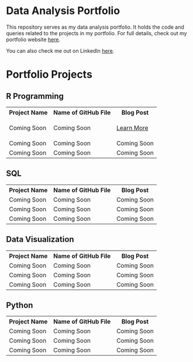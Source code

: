 # Data Analysis Portfolio
This repository serves as my data analysis portfolio.  It holds the code and queries related to the projects in my portfolio. For full details, check out my portfolio website <a href="http://claire-scanlon.com/">here</a>.

You can also check me out on LinkedIn <a href="www.linkedin.com/in//clairescanlon">here</a>. 

<h1> Portfolio Projects </h1>

<h2><b> R Programming   </h2></b>

</head>
<body>

<table>
  <tr>
<th>Project Name</th>
<th>Name of GitHub File</th>
<th>Blog Post </th>
  </tr>
  
  <tr>
    <td>Coming Soon</td>
    <td>Coming Soon</td>
    <td> <p><a href="http://claire-scanlon.com/missing-values-with-tidyverse/"> Learn More</a></p> </td>
    
  </tr>
  
  <tr>
    <td>Coming Soon</td>
    <td>Coming Soon</td>
    <td>Coming Soon</td>
  </tr>

  <tr>
    <td>Coming Soon</td></td>
    <td>Coming Soon</td></td>
    <td>Coming Soon</td></td>
  </tr>
  

</table>


<h2><b> SQL   </h2></b>
<table>
  <tr>
<th>Project Name</th>
<th>Name of GitHub File</th>
<th>Blog Post </th>
  </tr>
  
  <tr>
    <td>Coming Soon</td>
    <td>Coming Soon</td>
    <td>Coming Soon</td>
  </tr>
  
  <tr>
    <td>Coming Soon</td>
    <td>Coming Soon</td>
    <td>Coming Soon</td>
  </tr>

  <tr>
    <td>Coming Soon</td></td>
    <td>Coming Soon</td></td>
    <td>Coming Soon</td></td>
  </tr>
  

</table>



<h2><b> Data Visualization </h2></b>
<table>
  <tr>
<th>Project Name</th>
<th>Name of GitHub File</th>
<th>Blog Post </th>
  </tr>
  
  <tr>
    <td>Coming Soon</td>
    <td>Coming Soon</td>
    <td>Coming Soon</td>
  </tr>
  
  <tr>
    <td>Coming Soon</td>
    <td>Coming Soon</td>
    <td>Coming Soon</td>
  </tr>

  <tr>
    <td>Coming Soon</td></td>
    <td>Coming Soon</td></td>
    <td>Coming Soon</td></td>
  </tr>
  

</table>


<h2><b> Python</h2></b>
<table>
  <tr>
<th>Project Name</th>
<th>Name of GitHub File</th>
<th>Blog Post </th>
  </tr>
  
  <tr>
    <td>Coming Soon</td>
    <td>Coming Soon</td>
    <td>Coming Soon</td>
  </tr>
  
  <tr>
    <td>Coming Soon</td>
    <td>Coming Soon</td>
    <td>Coming Soon</td>
  </tr>

  <tr>
    <td>Coming Soon</td></td>
    <td>Coming Soon</td></td>
    <td>Coming Soon</td></td>
  </tr>
  

</table>
